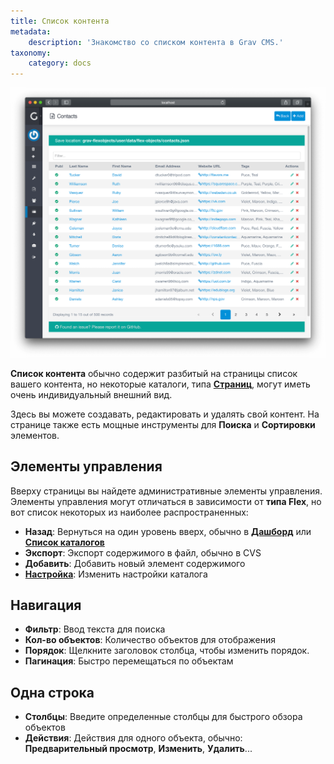 ```yaml
---
title: Список контента
metadata:
    description: 'Знакомство со списком контента в Grav CMS.'
taxonomy:
    category: docs
---
```


![List View](flex-objects-list.png?width=2030&classes=shadow)

**Список контента** обычно содержит разбитый на страницы список вашего контента, но некоторые каталоги, типа **[Страниц](/admin-panel/page)**, могут иметь очень индивидуальный внешний вид.

Здесь вы можете создавать, редактировать и удалять свой контент. На странице также есть мощные инструменты для **Поиска** и **Сортировки** элементов.

## Элементы управления

Вверху страницы вы найдете административные элементы управления. Элементы управления могут отличаться в зависимости от **типа Flex**, но вот список некоторых из наиболее распространенных:

- **Назад**: Вернуться на один уровень вверх, обычно в [**Дашборд**](/admin-panel/dashboard) или **[Список каталогов](/advanced/flex/administration#directory-listing)**
- **Экспорт**: Экспорт содержимого в файл, обычно в CVS
- **Добавить**: Добавить новый элемент содержимого
- [**Настройка**](/advanced/flex/administration/configuration): Изменить настройки каталога

## Навигация

- **Фильтр**: Ввод текста для поиска
- **Кол-во объектов**: Количество объектов для отображения
- **Порядок**: Щелкните заголовок столбца, чтобы изменить порядок.
- **Пагинация**: Быстро перемещаться по объектам

## Одна строка

- **Столбцы**: Введите определенные столбцы для быстрого обзора объектов
- **Действия**: Действия для одного объекта, обычно: **Предварительный просмотр**, **Изменить**, **Удалить**...

